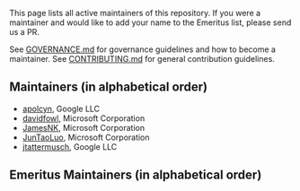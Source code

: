 This page lists all active maintainers of this repository. If you were a
maintainer and would like to add your name to the Emeritus list, please send us a
PR.

See [GOVERNANCE.md](https://github.com/grpc/grpc-community/blob/master/governance.md)
for governance guidelines and how to become a maintainer.
See [CONTRIBUTING.md](https://github.com/grpc/grpc-community/blob/master/CONTRIBUTING.md)
for general contribution guidelines.

## Maintainers (in alphabetical order)
- [apolcyn](https://github.com/apolcyn), Google LLC
- [davidfowl](https://github.com/davidfowl), Microsoft Corporation
- [JamesNK](https://github.com/JamesNK), Microsoft Corporation
- [JunTaoLuo](https://github.com/JunTaoLuo), Microsoft Corporation
- [jtattermusch](https://github.com/jtattermusch), Google LLC

## Emeritus Maintainers (in alphabetical order)
